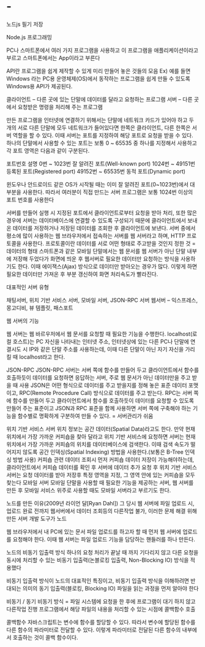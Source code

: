 # -
노드js 필기 저장

Node.js 프로그래밍

PC나 스마트폰에서 여러 가지 프로그램을 사용하고 
이 프로그램을 애플리케이션이라고 부르고 스마트폰에서는 App이라고 부른다

API란 프로그램을 쉽게 제작할 수 있게 미리 만들어 놓은 것들의 모음
Ex) 예를 들면 Windows 라는 PC용 운영체제(OS)에서 동작하는 프로그램을 쉽게
만들 수 있도록 Windows용 API가 제공된다.

클라이언트 – 다른 곳에 있는 단말에 데이터를 달라고 요청하는 프로그램
서버 – 다른 곳에서 요청받은 명령을 처리해 주는 프로그램

만든 프로그램을 인터넷에 연결하기 위해서는 단말에 네트워크 카드가 있어야 하고
두 개의 서로 다른 단말에 모두 네트워크가 들어있다면 한쪽은 클라이언트,
다른 한쪽은 서버 역할을 할 수 있다. 이때 서버는 포트를 지정하여 해당 포트로 요청을
받을 수 있다. 하나의 단말에서 사용할 수 있는 포트는 보통 0 ~ 65535 중 하나를 
지정해서 사용하고 각 포트 영역은 다음과 같이 구분된다.

 포트번호
 설명
 0번 ~ 1023번
 잘 알려진 포트(Well-known port)
 1024번 ~ 49151번
 등록된 포트(Registered port)
 49152번 ~ 65535번
 동적 포트(Dynamic port)


윈도우나 안드로이드 같은 OS가 시작될 때는 이미 잘 알려진 포트(0~1023번)에서
대부분을 사용한다. 따라서 여러분이 직접 만드는 서버 프로그램은 보통 1024번 이상의 포트 번호를 사용한다

서버를 만들어 실행 시 지정된 포트에서 클라이언트로부터 요청을 받아 처리,
또한 많은 경우에 서버는 데이터베이스에 연결할 수 있도록 구성되기 때문에 
클라이언트에서 보내온 데이터를 저장하거나 저장된 데이터를 조회한 후 클라이언트에
보낸다. 서버 중에서 평소에 많이 사용하는 웹 브라우저에서 접속하는 서버를 
웹 서버라고 하며, HTTP 프로토콜을 사용한다.
프로토콜이란 데이터를 서로 어떤 형태로 주고받을 것인지 정한 것 = 데이터의 형태
스마트폰과 같은 모바일 단말에서는 웹 문서를 웹 서버가 아닌 단말 내부에 저장해
두었다가 화면에 띄운 후 웹서버로 필요한 데이터만 요청하는 방식을 사용하기도 한다.
이때 에이잭스(Ajax) 방식으로 데이터만 받아오는 경우가 많다.
이렇게 하면 필요한 데이터만 가져온 후 부분 갱신하여 화면 처리속도가 빨라진다.

대표적인 서버 유형

채팅서버, 위치 기반 서비스 서버, 모바일 서버, JSON-RPC 서버
웹서버 – 익스프레스, 몽고디비, 뷰 템플릿, 패스포트

웹 서버의 기능

웹 서버는 웹 바르우저에서 웹 문서를 요청할 때 필요한 기능을 수행한다.
localhost(로컬 호스트)는 PC 자신을 나타내는 인터넷 주소,
인터넷상에 있는 다른 PC나 단말에 연결시도 시 IP와 같은 단말 주소를 사용하는데,
이때 다른 단말이 아닌 자기 자신을 가리킬 때 localhost라고 한다.

JSON-RPC
JSON-RPC 서버는 서버 쪽에 함수를 만들어 두고 클라이언트에서 함수를 호출하듯이
데이터를 요청하면 응답하는 서버, 주로 웹 문서가 아닌 데이터만을 주고 받을 때 사용
JSON은 어떤 형식으로 데이터를 주고 받을지를 정해 놓은 표준 데이터 포맷이고,
RPC(Remote Procedure Call) 방식으로 데이터를 주고 받는다.
RPC는 서버 쪽에 함수를 만들어 두고 클라이언트에서 함수를 호출하듯이 데이터를 
요청할 수 있도록 만들어 주는 표준이고 JSON과 RPC 표준을 함께 사용하면 서버 쪽에 
구축해야 하는 기능을 함수별로 명확하게 구분하여 만들 수 있다. = 서버관리가 쉬움

위치 기반 서비스 서버
위치 정보는 공간 데이터(Spatial Data)라고도 한다. 만약 현재 위치에서 가장 가까운
커피숍을 찾아 달라고 위치 기반 서비스에 요청하면 서버는 현재 위치에서 가장 가까운 
커피숍의 위치를 데이터베이스에 검색한다. 이때 검색 속도가 떨어지지 않도록
공간 인덱싱(Spatial Indexing) 방법을 사용한다.(보통은 B-Tree 인덱싱 방법 사용)
커피숍 관련 데이터 조회시 먼저 커피숍 데이터 저장이 가능해야하는데, 클라이언트에서
커피숍 데이터를 확인 후 서버에 데이터 추가 요청 후 위치 기반 서비스 서버는
요청 데이터를 받아 저장후 특정 영역을 지정, 그 영역 안에 있는 커피숍을 모두 찾는다
모바일 서버
모바일 단말을 사용할 때 필요한 기능을 제공하는 서버,
웹 서버를 만든 후 모바일 서비스 위주로 사용할 때도 모바일 서버라고 부르기도 한다.

노드를 만든 이유(2009년 라이언 달[Ryan Dahl])
그 당시 웹 서버에 파일 업로드 시, 업로드 완료 전까지 웹서버에서 데이터 조회등의
다른작업 불가, 이러한 문제 해결 위해 만든 서버 개발 도구가 노드

웹 브라우저에서 내 PC에 있는 문서 파일 업로드를 하고자 할 때 먼저 웹 서버에
업로드를 요청해야 한다. 이때 웹 서버는 파일 업로드 기능을 담당하는 핸들러를 하나
만든다. 

노드의 비동기 입출력 방식
하나의 요청 처리가 끝날 때 까지 기다리지 않고 다른 요청을 동시에 처리할 수 있는
비동기 입출력(논블로킹 입출력, Non-Blocking IO) 방식을 적용했다

비동기 입출력 방식이 노드의 대표적인 특징이고, 비동기 입출력 방식을 이해하려면
반대되는 의미의 동기 입출력(블로킹, Blocking IO) 파일을 읽는 과정을 먼저 알아야 한다

비동기 / 동기
비동기 방식 = 파일 시스템에 요청을 한 후에 프로그램이 대기 하지 않고 다른작업 진행
             프로그램에서 해당 파일의 내용을 처리할 수 있는 시점에 콜백함수 호출

콜백함수
자바스크립트는 변수에 함수를 할당할 수 있다. 따라서 변수에 할당된 함수를 다른 함수의 파라미터로 전달할 수 있다. 이렇게 파라미터로 전달된 다른 함수의 내부에서 호출하는 것이 콜백 함수이다.

